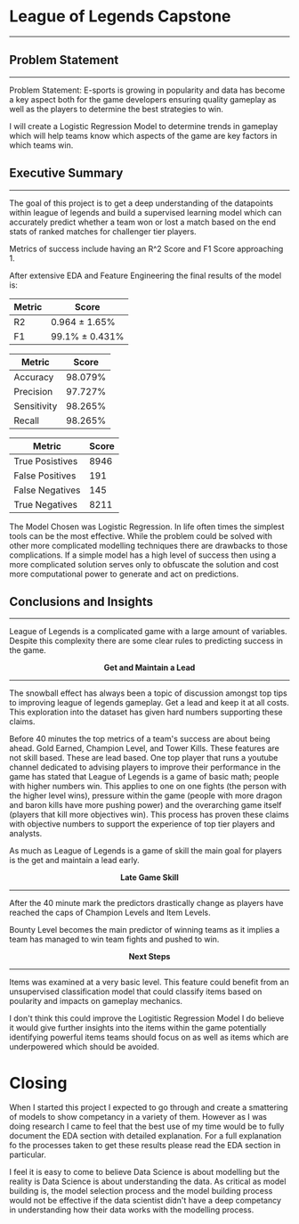 # League of Legends Capstone
----

## Problem Statement
----

Problem Statement:
E-sports is growing in popularity and data has become a key aspect both for the game developers ensuring quality gameplay as well as the players to determine the best strategies to win.

I will create a Logistic Regression Model to determine trends in gameplay which will help teams know which aspects of the game are key factors in which teams win.


## Executive Summary
----

The goal of this project is to get a deep understanding of the datapoints within league of legends and build a supervised learning model which can accurately predict whether a team won or lost a match based on the end stats of ranked matches for challenger tier players.

Metrics of success include having an R^2 Score and F1 Score approaching 1.

After extensive EDA and Feature Engineering the final results of the model is:

| Metric | Score |
| ------ | ----- |
| R2 | 0.964 ± 1.65% |
| F1 | 99.1% ± 0.431% |
    
| Metric | Score |
| ------ | ----- |
| Accuracy | 98.079% |
| Precision | 97.727% |
| Sensitivity | 98.265% |
| Recall | 98.265% |
    
| Metric | Score |
| ------ | ----- |
| True Posistives | 8946 |
| False Positives | 191 |
| False Negatives | 145 |
| True Negatives | 8211 |


The Model Chosen was Logistic Regression. In life often times the simplest tools can be the most effective. While the problem could be solved with other more complicated modelling techniques there are drawbacks to those complications. If a simple model has a high level of success then using a more complicated solution serves only to obfuscate the solution and cost more computational power to generate and act on predictions.

## Conclusions and Insights
----
League of Legends is a complicated game with a large amount of variables. Despite this complexity there are some clear rules to predicting success in the game.

<center><b>Get and Maintain a Lead</b></center>

----
The snowball effect has always been a topic of discussion amongst top tips to improving league of legends gameplay. Get a lead and keep it at all costs. This exploration into the dataset has given hard numbers supporting these claims.

Before 40 minutes the top metrics of a team's success are about being ahead. Gold Earned, Champion Level, and Tower Kills. These features are not skill based. These are lead based. One top player that runs a youtube channel dedicated to advising players to improve their performance in the game has stated that League of Legends is a game of basic math; people with higher numbers win. This applies to one on one fights (the person with the higher level wins), pressure within the game (people with more dragon and baron kills have more pushing power) and the overarching game itself (players that kill more objectives win). This process has proven these claims with objective numbers to support the experience of top tier players and analysts.

As much as League of Legends is a game of skill the main goal for players is the get and maintain a lead early.

<center><b>Late Game Skill</b></center>

----
After the 40 minute mark the predictors drastically change as players have reached the caps of Champion Levels and Item Levels.

Bounty Level becomes the main predictor of winning teams as it implies a team has managed to win team fights and pushed to win.

<center><b>Next Steps</b></center>

----

Items was examined at a very basic level. This feature could benefit from an unsupervised classification model that could classify items based on poularity and impacts on gameplay mechanics.

I don't think this could improve the Logitistic Regression Model I do believe it would give further insights into the items within the game potentially identifying powerful items teams should focus on as well as items which are underpowered which should be avoided. 


# Closing

When I started this project I expected to go through and create a smattering of models to show competancy in a variety of them. However as I was doing research I came to feel that the best use of my time would be to fully document the EDA section with detailed explanation. For a full explanation fo the processes taken to get these results please read the EDA section in particular.

I feel it is easy to come to believe Data Science is about modelling but the reality is Data Science is about understanding the data. As critical as model building is, the model selection process and the model building process would not be effective if the data scientist didn't have a deep competancy in understanding how their data works with the modelling process.
